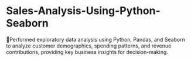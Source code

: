 # Sales-Analysis-Using-Python-Seaborn
Performed exploratory data analysis using Python, Pandas, and Seaborn to analyze customer demographics, spending patterns, and revenue contributions, providing key business insights for decision-making.
